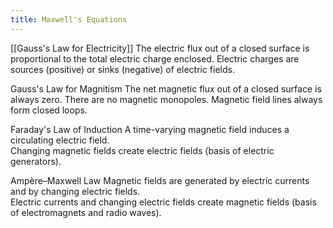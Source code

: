 ```yaml
---
title: Maxwell's Equations
---
```

[[Gauss's Law for Electricity]]
The electric flux out of a closed surface is proportional to the total electric charge enclosed. Electric charges are sources (positive) or sinks (negative) of electric fields.

Gauss's Law for Magnitism
The net magnetic flux out of a closed surface is always zero. There are no magnetic monopoles. Magnetic field lines always form closed loops.

Faraday's Law of Induction
A time-varying magnetic field induces a circulating electric field.  
Changing magnetic fields create electric fields (basis of electric generators).

Ampère–Maxwell Law
Magnetic fields are generated by electric currents and by changing electric fields.  
Electric currents and changing electric fields create magnetic fields (basis of electromagnets and radio waves).